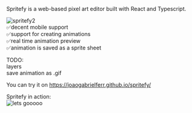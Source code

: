 
Spritefy is a web-based pixel art editor built with React and Typescript.<br/>

![spritefy2](https://github.com/user-attachments/assets/c08afef1-647e-425f-9af3-8cdad662e490)
<br/>
✅decent mobile support<br/>
✅support for creating animations<br/>
✅real time animation preview<br/>
✅animation is saved as a sprite sheet<br/>

TODO:<br/>
  layers <br/>
  save animation as .gif <br/>

You can try it on https://joaogabrielferr.github.io/spritefy/

Spritefy in action:<br/>
![lets gooooo](https://github.com/joaogabrielferr/spritefy/assets/59519370/8c5a6785-f19e-4ecf-85a0-1b2b264b5619)

